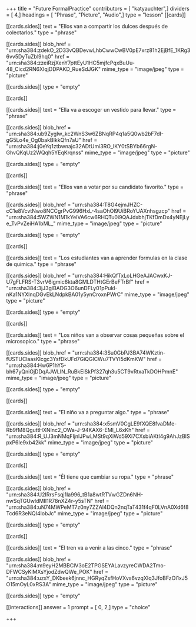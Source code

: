 +++
title = "Future FormalPractice"
contributors = [ "katyauchter",]
dividers = [ 4,]
headings = [ "Phrase", "Picture", "Audio",]
type = "lesson"
[[cards]]

[[cards.sides]]
text = "Ellos van a compartir los dulces después de colectarlos."
type = "phrase"

[[cards.sides]]
blob_href = "urn:sha384:zdekO_2D33vQBDevwLhbCwwCwBV0pE7xrz81h2EjBfE_1KRg36vv5DyTuZbl9hq0"
href = "urn:sha384:zzeiRzjXenY7pttEyU1HC5mjfcPqxBuUu-48_Cicd2RN6XIqjDDPAKD_RueSdJGK"
mime_type = "image/jpeg"
type = "picture"

[[cards.sides]]
type = "empty"

[[cards]]

[[cards.sides]]
text = "Ella va a escoger un vestido para llevar."
type = "phrase"

[[cards.sides]]
blob_href = "urn:sha384:ub9ZygIw_kc2WnS3w6ZBNqRP4q1a5Q0wb2bF7dI-gG5Lo4e_Og0bakBIkkQfn7aU"
href = "urn:sha384:j0eYq1ztbwnajc32ADtUmi3RO_IKY0tSBYb66rgN-GhvQKqUz2WQqh5YEqKrqnss"
mime_type = "image/jpeg"
type = "picture"

[[cards.sides]]
type = "empty"

[[cards]]

[[cards.sides]]
text = "Ellos van a votar por su candidato favorito."
type = "phrase"

[[cards.sides]]
blob_href = "urn:sha384:T8G4ejmJHZC-cC1e8VcvtNwo8NCCgrPvG996HxL-4saOhOl9UiBRoYUAXnhsgzcp"
href = "urn:sha384:5WZWN1M1kYelVA6cw6RHQTu0i9QAJdxbhjTKfDmDx4yNEjLye_TvPvZeiHA1bML_"
mime_type = "image/jpeg"
type = "picture"

[[cards.sides]]
type = "empty"

[[cards]]

[[cards.sides]]
text = "Los estudiantes van a aprender formulas en la clase de química."
type = "phrase"

[[cards.sides]]
blob_href = "urn:sha384:HikQfTxLoLHGeAJACwxKJ-U7gFLFRS-T3vrV6igmic6kta8GMLDTHtGErBeFTrBf"
href = "urn:sha384:3jJ3glBADG3O6unDFLy01pPukI-nKa1NYXlnqDGvEkLNdpkBA01y5ynCroxnPWrC"
mime_type = "image/jpeg"
type = "picture"

[[cards.sides]]
type = "empty"

[[cards]]

[[cards.sides]]
text = "Los niños van a observar cosas pequeñas sobre el microsopico."
type = "phrase"

[[cards.sides]]
blob_href = "urn:sha384:3Su0GbPJ3BA74WKztin-fUSTUClaasKlcgc3YsfDkUFd7GiQGlCWu7TVYI5dKmKW"
href = "urn:sha384:Hw6P1hY5-bh67yQniOjDDqAJWLIN_RuBkEiSkPf327qh3u5CT9vRtxaTkDOHPmnE"
mime_type = "image/jpeg"
type = "picture"

[[cards.sides]]
type = "empty"

[[cards]]

[[cards.sides]]
text = "El niño va a preguntar algo."
type = "phrase"

[[cards.sides]]
blob_href = "urn:sha384:x5smV0CgLE9fXQE8fvaDMe-Rb9fM8QguttHXNInc2_OWa-J-94KAX6-EMl_L6xKh"
href = "urn:sha384:R_UJ3mNMqFIjnlJPwLMSt9qXiWd59Xi7CXsbiAKtI4g9AhJzBlSpxP6le9xb42kk"
mime_type = "image/jpeg"
type = "picture"

[[cards.sides]]
type = "empty"

[[cards]]

[[cards.sides]]
text = "Él tiene que cambiar su ropa."
type = "phrase"

[[cards.sides]]
blob_href = "urn:sha384:U2IRrsFsqj1la996_tB1a8wtRTVwGZDn6NH-nwSqTGUwldMII1R78nXZ4r-y5sTN"
href = "urn:sha384:uN74MWPeMT7z0ny7ZZAl4DQn2nqTaT431f4qF0LVnA0Xd6f8Tcd6R3eNQI4lobJc"
mime_type = "image/jpeg"
type = "picture"

[[cards.sides]]
type = "empty"

[[cards]]

[[cards.sides]]
text = "El tren va a venir a las cinco."
type = "phrase"

[[cards.sides]]
blob_href = "urn:sha384:m9eyH2MBBClV3oE2TPGSEYALavzyreCWDA2Tmo-DFWCSyKlMXsYjodZdwQWe_POK"
href = "urn:sha384:uzsY_DKbeek6jnnc_HGRyqZsfHoVXvs6vzqXIq3JfoBFzOi1xJ5O15mOyL0xRS3A"
mime_type = "image/jpeg"
type = "picture"

[[cards.sides]]
type = "empty"

[[interactions]]
answer = 1
prompt = [ 0, 2,]
type = "choice"

+++
